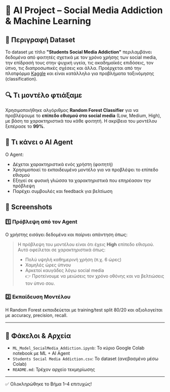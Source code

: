 # 🧠 AI Project – Social Media Addiction & Machine Learning

## 📌 Περιγραφή Dataset
Το dataset με τίτλο **"Students Social Media Addiction"** περιλαμβάνει δεδομένα από φοιτητές σχετικά με τον χρόνο χρήσης των social media, την επίδρασή τους στην ψυχική υγεία, τις ακαδημαϊκές επιδόσεις, τον ύπνο, τις διαπροσωπικές σχέσεις και άλλα. Προέρχεται από την πλατφόρμα [Kaggle](https://www.kaggle.com/) και είναι κατάλληλο για προβλήματα ταξινόμησης (classification).

## 🔍 Τι μοντέλο φτιάξαμε
Χρησιμοποιήθηκε αλγόριθμος **Random Forest Classifier** για να προβλέψουμε το **επίπεδο εθισμού στα social media** (Low, Medium, High), με βάση τα χαρακτηριστικά του κάθε φοιτητή. Η ακρίβεια του μοντέλου ξεπέρασε το **99%**.

## 🤖 Τι κάνει ο AI Agent
Ο Agent:
- Δέχεται χαρακτηριστικά ενός χρήστη (φοιτητή)
- Χρησιμοποιεί το εκπαιδευμένο μοντέλο για να προβλέψει το επίπεδο εθισμού
- Εξηγεί σε φυσική γλώσσα τα χαρακτηριστικά που επηρέασαν την πρόβλεψη
- Παρέχει συμβουλές και feedback για βελτίωση

## 📸 Screenshots
### 1️⃣ Πρόβλεψη από τον Agent
Ο χρήστης εισάγει δεδομένα και παίρνει απάντηση όπως:

> Η πρόβλεψη του μοντέλου είναι ότι έχεις **High** επίπεδο εθισμού.  
> Αυτό οφείλεται σε χαρακτηριστικά όπως:
> - Πολύ υψηλή καθημερινή χρήση (π.χ. 6 ώρες)
> - Χαμηλές ώρες ύπνου
> - Αρκετοί καυγάδες λόγω social media  
> 👉 Προτείνουμε να μειώσεις τον χρόνο οθόνης και να βελτιώσεις τον ύπνο σου.

### 2️⃣ Εκπαίδευση Μοντέλου
Η Random Forest εκπαιδεύεται με training/test split 80/20 και αξιολογείται με accuracy, precision, recall.

---

## 📂 Φάκελοι & Αρχεία
- `ML_Model_SocialMedia_Addiction.ipynb`: Το κύριο Google Colab notebook με ML + AI Agent
- `Students Social Media Addiction.csv`: Το dataset (ανεβασμένο μέσω Colab)
- `README.md`: Τρέχον αρχείο τεκμηρίωσης

---

✅ Ολοκληρώθηκε το Βήμα 1–4 επιτυχώς!

